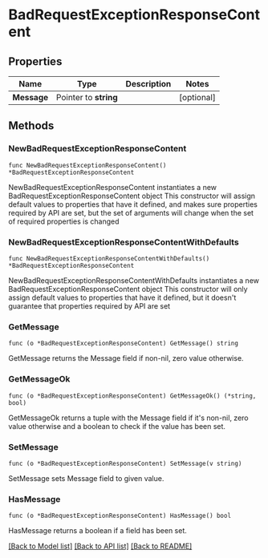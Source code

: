 # BadRequestExceptionResponseContent

## Properties

Name | Type | Description | Notes
------------ | ------------- | ------------- | -------------
**Message** | Pointer to **string** |  | [optional] 

## Methods

### NewBadRequestExceptionResponseContent

`func NewBadRequestExceptionResponseContent() *BadRequestExceptionResponseContent`

NewBadRequestExceptionResponseContent instantiates a new BadRequestExceptionResponseContent object
This constructor will assign default values to properties that have it defined,
and makes sure properties required by API are set, but the set of arguments
will change when the set of required properties is changed

### NewBadRequestExceptionResponseContentWithDefaults

`func NewBadRequestExceptionResponseContentWithDefaults() *BadRequestExceptionResponseContent`

NewBadRequestExceptionResponseContentWithDefaults instantiates a new BadRequestExceptionResponseContent object
This constructor will only assign default values to properties that have it defined,
but it doesn't guarantee that properties required by API are set

### GetMessage

`func (o *BadRequestExceptionResponseContent) GetMessage() string`

GetMessage returns the Message field if non-nil, zero value otherwise.

### GetMessageOk

`func (o *BadRequestExceptionResponseContent) GetMessageOk() (*string, bool)`

GetMessageOk returns a tuple with the Message field if it's non-nil, zero value otherwise
and a boolean to check if the value has been set.

### SetMessage

`func (o *BadRequestExceptionResponseContent) SetMessage(v string)`

SetMessage sets Message field to given value.

### HasMessage

`func (o *BadRequestExceptionResponseContent) HasMessage() bool`

HasMessage returns a boolean if a field has been set.


[[Back to Model list]](../README.md#documentation-for-models) [[Back to API list]](../README.md#documentation-for-api-endpoints) [[Back to README]](../README.md)


